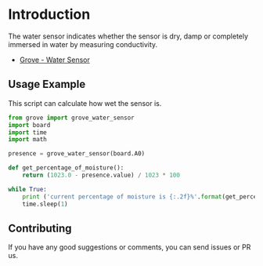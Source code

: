 # Introduction
The water sensor indicates whether the sensor is dry, damp or completely immersed in water by measuring conductivity.

- [Grove - Water Sensor](https://www.seeedstudio.com/Grove-Water-Sensor.html)

## Usage Example
This script can calculate how wet the sensor is.

```python
from grove import grove_water_sensor
import board
import time
import math

presence = grove_water_sensor(board.A0)

def get_percentage_of_moisture():
    return (1023.0 - presence.value) / 1023 * 100

while True:
    print ('current percentage of moisture is {:.2f}%'.format(get_percentage_of_moisture()))
    time.sleep(1)
```
## Contributing

If you have any good suggestions or comments, you can send issues or PR us.
